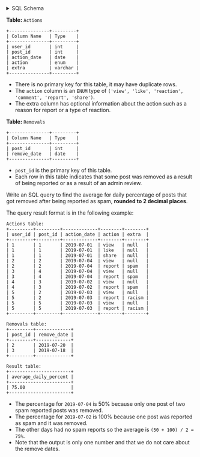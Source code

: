 <details>
<summary> SQL Schema</summary>

```sql
DROP TABLE IF EXISTS Actions;

CREATE TABLE IF NOT EXISTS
  Actions (user_id int, post_id int, action_date date, action VARCHAR(50) CHECK(action IN ('view', 'like', 'reaction', 'comment', 'report', 'share')), extra varchar(10));

INSERT INTO
  Actions (user_id, post_id, action_date, action, extra)
VALUES
  ('1', '1', '2019-07-01', 'view', NULL),
  ('1', '1', '2019-07-01', 'like', NULL),
  ('1', '1', '2019-07-01', 'share', NULL),
  ('2', '2', '2019-07-04', 'view', NULL),
  ('2', '2', '2019-07-04', 'report', 'spam'),
  ('3', '4', '2019-07-04', 'view', NULL),
  ('3', '4', '2019-07-04', 'report', 'spam'),
  ('4', '3', '2019-07-02', 'view', NULL),
  ('4', '3', '2019-07-02', 'report', 'spam'),
  ('5', '2', '2019-07-03', 'view', NULL),
  ('5', '2', '2019-07-03', 'report', 'racism'),
  ('5', '5', '2019-07-03', 'view', NULL),
  ('5', '5', '2019-07-03', 'report', 'racism');


DROP TABLE IF EXISTS Removals;

CREATE TABLE IF NOT EXISTS
  Removals (post_id int, remove_date date);

INSERT INTO
  Removals (post_id, remove_date)
VALUES
  ('2', '2019-07-20'),
  ('3', '2019-07-18');
```

</details>

**Table:** `Actions`

```
+---------------+---------+
| Column Name   | Type    |
+---------------+---------+
| user_id       | int     |
| post_id       | int     |
| action_date   | date    |
| action        | enum    |
| extra         | varchar |
+---------------+---------+
```

- There is no primary key for this table, it may have duplicate rows.
- The `action` column is an `ENUM` type of `('view', 'like', 'reaction', 'comment', 'report', 'share')`.
- The extra column has optional information about the action such as a reason for report or a type of reaction. 

**Table:** `Removals`

```
+---------------+---------+
| Column Name   | Type    |
+---------------+---------+
| post_id       | int     |
| remove_date   | date    | 
+---------------+---------+
```

- `post_id` is the primary key of this table.
- Each row in this table indicates that some post was removed as a result of being reported or as a result of an admin review.

Write an SQL query to find the average for daily percentage of posts that got removed after being reported as spam, **rounded to 2 decimal places**.

The query result format is in the following example:

```
Actions table:
+---------+---------+-------------+--------+--------+
| user_id | post_id | action_date | action | extra  |
+---------+---------+-------------+--------+--------+
| 1       | 1       | 2019-07-01  | view   | null   |
| 1       | 1       | 2019-07-01  | like   | null   |
| 1       | 1       | 2019-07-01  | share  | null   |
| 2       | 2       | 2019-07-04  | view   | null   |
| 2       | 2       | 2019-07-04  | report | spam   |
| 3       | 4       | 2019-07-04  | view   | null   |
| 3       | 4       | 2019-07-04  | report | spam   |
| 4       | 3       | 2019-07-02  | view   | null   |
| 4       | 3       | 2019-07-02  | report | spam   |
| 5       | 2       | 2019-07-03  | view   | null   |
| 5       | 2       | 2019-07-03  | report | racism |
| 5       | 5       | 2019-07-03  | view   | null   |
| 5       | 5       | 2019-07-03  | report | racism |
+---------+---------+-------------+--------+--------+

Removals table:
+---------+-------------+
| post_id | remove_date |
+---------+-------------+
| 2       | 2019-07-20  |
| 3       | 2019-07-18  |
+---------+-------------+

Result table:
+-----------------------+
| average_daily_percent |
+-----------------------+
| 75.00                 |
+-----------------------+
```

- The percentage for `2019-07-04` is 50% because only one post of two spam reported posts was removed.
- The percentage for `2019-07-02` is 100% because one post was reported as spam and it was removed.
- The other days had no spam reports so the average is `(50 + 100) / 2 = 75%`.
- Note that the output is only one number and that we do not care about the remove dates.
